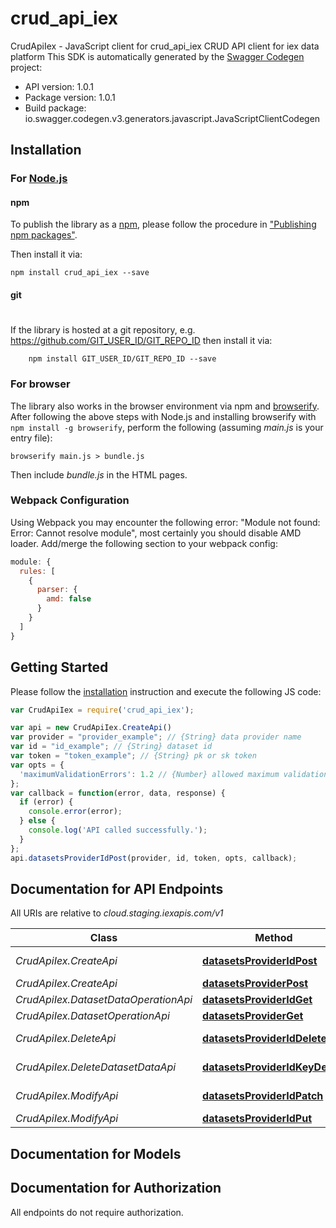 # crud_api_iex

CrudApiIex - JavaScript client for crud_api_iex
CRUD API client for iex data platform
This SDK is automatically generated by the [Swagger Codegen](https://github.com/swagger-api/swagger-codegen) project:

- API version: 1.0.1
- Package version: 1.0.1
- Build package: io.swagger.codegen.v3.generators.javascript.JavaScriptClientCodegen

## Installation

### For [Node.js](https://nodejs.org/)

#### npm

To publish the library as a [npm](https://www.npmjs.com/),
please follow the procedure in ["Publishing npm packages"](https://docs.npmjs.com/getting-started/publishing-npm-packages).

Then install it via:

```shell
npm install crud_api_iex --save
```

#### git
#
If the library is hosted at a git repository, e.g.
https://github.com/GIT_USER_ID/GIT_REPO_ID
then install it via:

```shell
    npm install GIT_USER_ID/GIT_REPO_ID --save
```

### For browser

The library also works in the browser environment via npm and [browserify](http://browserify.org/). After following
the above steps with Node.js and installing browserify with `npm install -g browserify`,
perform the following (assuming *main.js* is your entry file):

```shell
browserify main.js > bundle.js
```

Then include *bundle.js* in the HTML pages.

### Webpack Configuration

Using Webpack you may encounter the following error: "Module not found: Error:
Cannot resolve module", most certainly you should disable AMD loader. Add/merge
the following section to your webpack config:

```javascript
module: {
  rules: [
    {
      parser: {
        amd: false
      }
    }
  ]
}
```

## Getting Started

Please follow the [installation](#installation) instruction and execute the following JS code:

```javascript
var CrudApiIex = require('crud_api_iex');

var api = new CrudApiIex.CreateApi()
var provider = "provider_example"; // {String} data provider name
var id = "id_example"; // {String} dataset id
var token = "token_example"; // {String} pk or sk token
var opts = { 
  'maximumValidationErrors': 1.2 // {Number} allowed maximum validation errors
};
var callback = function(error, data, response) {
  if (error) {
    console.error(error);
  } else {
    console.log('API called successfully.');
  }
};
api.datasetsProviderIdPost(provider, id, token, opts, callback);
```

## Documentation for API Endpoints

All URIs are relative to *cloud.staging.iexapis.com/v1*

Class | Method | HTTP request | Description
------------ | ------------- | ------------- | -------------
*CrudApiIex.CreateApi* | [**datasetsProviderIdPost**](docs/CreateApi.md#datasetsProviderIdPost) | **POST** /datasets/{provider}/{id} | 
*CrudApiIex.CreateApi* | [**datasetsProviderPost**](docs/CreateApi.md#datasetsProviderPost) | **POST** /datasets/{provider} | 
*CrudApiIex.DatasetDataOperationApi* | [**datasetsProviderIdGet**](docs/DatasetDataOperationApi.md#datasetsProviderIdGet) | **GET** /datasets/{provider}/{id} | 
*CrudApiIex.DatasetOperationApi* | [**datasetsProviderGet**](docs/DatasetOperationApi.md#datasetsProviderGet) | **GET** /datasets/{provider} | 
*CrudApiIex.DeleteApi* | [**datasetsProviderIdDelete**](docs/DeleteApi.md#datasetsProviderIdDelete) | **DELETE** /datasets/{provider}/{id} | 
*CrudApiIex.DeleteDatasetDataApi* | [**datasetsProviderIdKeyDelete**](docs/DeleteDatasetDataApi.md#datasetsProviderIdKeyDelete) | **DELETE** /datasets/{provider}/{id}/{key} | 
*CrudApiIex.ModifyApi* | [**datasetsProviderIdPatch**](docs/ModifyApi.md#datasetsProviderIdPatch) | **PATCH** /datasets/{provider}/{id} | 
*CrudApiIex.ModifyApi* | [**datasetsProviderIdPut**](docs/ModifyApi.md#datasetsProviderIdPut) | **PUT** /datasets/{provider}/{id} | 

## Documentation for Models


## Documentation for Authorization

 All endpoints do not require authorization.

